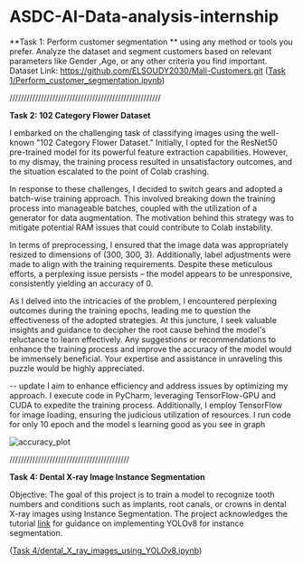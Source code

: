 # ASDC-AI-Data-analysis-internship



**Task 1: Perform customer segmentation ** 
using any method or tools you prefer.  Analyze the dataset and segment customers based on relevant parameters like Gender ,Age, or any other criteria you find important.
Dataset Link: https://github.com/ELSOUDY2030/Mall-Customers.git
([Task 1/Perform_customer_segmentation.ipynb](https://github.com/EsraaMosaad/ASDC-AI-Data-analysis-internship/blob/main/Task%201/Perform_customer_segmentation.ipynb))

/////////////////////////////////////////////////////

**Task 2: 102 Category Flower Dataset**

I embarked on the challenging task of classifying images using the well-known "102 Category Flower Dataset." Initially, I opted for the ResNet50 pre-trained model for its powerful feature extraction capabilities. However, to my dismay, the training process resulted in unsatisfactory outcomes, and the situation escalated to the point of Colab crashing. 

In response to these challenges, I decided to switch gears and adopted a batch-wise training approach. This involved breaking down the training process into manageable batches, coupled with the utilization of a generator for data augmentation. The motivation behind this strategy was to mitigate potential RAM issues that could contribute to Colab instability.

In terms of preprocessing, I ensured that the image data was appropriately resized to dimensions of (300, 300, 3). Additionally, label adjustments were made to align with the training requirements. Despite these meticulous efforts, a perplexing issue persists – the model appears to be unresponsive, consistently yielding an accuracy of 0.

As I delved into the intricacies of the problem, I encountered perplexing outcomes during the training epochs, leading me to question the effectiveness of the adopted strategies. At this juncture, I seek valuable insights and guidance to decipher the root cause behind the model's reluctance to learn effectively. Any suggestions or recommendations to enhance the training process and improve the accuracy of the model would be immensely beneficial. Your expertise and assistance in unraveling this puzzle would be highly appreciated.

-- update 
I aim to enhance efficiency and address issues by optimizing my approach. I execute code in PyCharm, leveraging TensorFlow-GPU and CUDA to expedite the training process. Additionally, I employ TensorFlow for image loading, ensuring the judicious utilization of resources. I run code for only 10 epoch and the model s learning good  as you see in graph


![accuracy_plot](https://github.com/EsraaMosaad/ASDC-AI-Data-analysis-internship/assets/70305108/5de9a6ec-779e-4482-ad59-0a06ee98f186)




//////////////////////////////////////////

**Task 4: Dental X-ray Image Instance Segmentation**

Objective: The goal of this project is to train a model to recognize tooth numbers and conditions such as implants, root canals, or crowns in dental X-ray images using Instance Segmentation. The project acknowledges the tutorial [link](https://www.youtube.com/watch?v=ytlhMAF6ok0&t=1736s) for guidance on implementing YOLOv8 for instance segmentation.

([Task 4/dental_X_ray_images_using_YOLOv8.ipynb](https://github.com/EsraaMosaad/ASDC-AI-Data-analysis-internship/blob/main/Task%204/dental_X_ray_images_using_YOLOv8.ipynb))

